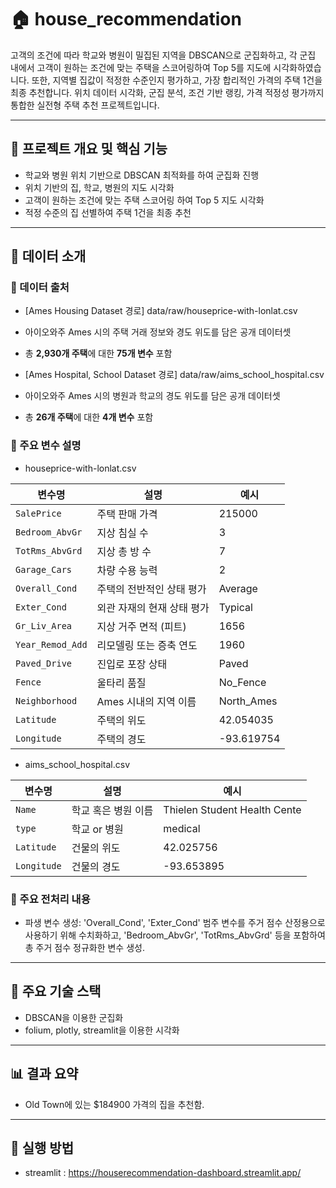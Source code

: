 # 🏠 house_recommendation

고객의 조건에 따라 학교와 병원이 밀집된 지역을 DBSCAN으로 군집화하고, 각 군집 내에서 고객이 원하는 조건에 맞는 주택을 스코어링하여 Top 5를 지도에 시각화하였습니다.
또한, 지역별 집값이 적정한 수준인지 평가하고, 가장 합리적인 가격의 주택 1건을 최종 추천합니다.
위치 데이터 시각화, 군집 분석, 조건 기반 랭킹, 가격 적정성 평가까지 통합한 실전형 주택 추천 프로젝트입니다.

---

## 📌 프로젝트 개요 및 핵심 기능
- 학교와 병원 위치 기반으로 DBSCAN 최적화를 하여 군집화 진행
- 위치 기반의 집, 학교, 병원의 지도 시각화
- 고객이 원하는 조건에 맞는 주택 스코어링 하여 Top 5 지도 시각화
- 적정 수준의 집 선별하여 주택 1건을 최종 추천

---

## 📝 데이터 소개

### 🔹 데이터 출처
- [Ames Housing Dataset 경로] data/raw/houseprice-with-lonlat.csv
- 아이오와주 Ames 시의 주택 거래 정보와 경도 위도를 담은 공개 데이터셋
- 총 **2,930개 주택**에 대한 **75개 변수** 포함

- [Ames Hospital, School Dataset 경로] data/raw/aims_school_hospital.csv
- 아이오와주 Ames 시의 병원과 학교의 경도 위도를 담은 공개 데이터셋
- 총 **26개 주택**에 대한 **4개 변수** 포함

### 🔹 주요 변수 설명
- houseprice-with-lonlat.csv 

| 변수명           | 설명                    | 예시        |
|-----------------|------------------------|-------------|
| `SalePrice`     | 주택 판매 가격           | 215000      |
| `Bedroom_AbvGr` | 지상 침실 수             | 3           |
| `TotRms_AbvGrd` | 지상 총 방 수            | 7           |
| `Garage_Cars`   | 차량 수용 능력           | 2           |
| `Overall_Cond`  | 주택의 전반적인 상태 평가  | Average     |
| `Exter_Cond`    | 외관 자재의 현재 상태 평가 | Typical     |
| `Gr_Liv_Area`   | 지상 거주 면적 (피트)     | 1656         |
| `Year_Remod_Add`| 리모델링 또는 증축 연도    | 1960        |
| `Paved_Drive`   | 진입로 포장 상태          | Paved       |
| `Fence`         | 울타리 품질              | No_Fence     |
| `Neighborhood`  | Ames 시내의 지역 이름     | North_Ames   |
| `Latitude`      | 주택의 위도              | 42.054035    |
| `Longitude`     | 주택의 경도              | -93.619754   |
 
- aims_school_hospital.csv

| 변수명      | 설명              | 예시                          |
|------------|------------------|-------------------------------|
| `Name`     | 학교 혹은 병원 이름 | Thielen Student Health Cente  |
| `type`     | 학교 or 병원       | medical                      |
| `Latitude` | 건물의 위도        | 42.025756                     |
| `Longitude`| 건물의 경도        | -93.653895                    |

### 🔹 주요 전처리 내용
- 파생 변수 생성: 'Overall_Cond', 'Exter_Cond' 범주 변수를 주거 점수 산정용으로 사용하기 위해 수치화하고, 'Bedroom_AbvGr', 'TotRms_AbvGrd' 등을 포함하여 총 주거 점수 정규화한 변수 생성.


---

## 🧠 주요 기술 스택
- DBSCAN을 이용한 군집화
- folium, plotly, streamlit을 이용한 시각화

---

## 📊 결과 요약
- Old Town에 있는 $184900 가격의 집을 추천함.

---

## 📢 실행 방법
- streamlit : https://houserecommendation-dashboard.streamlit.app/